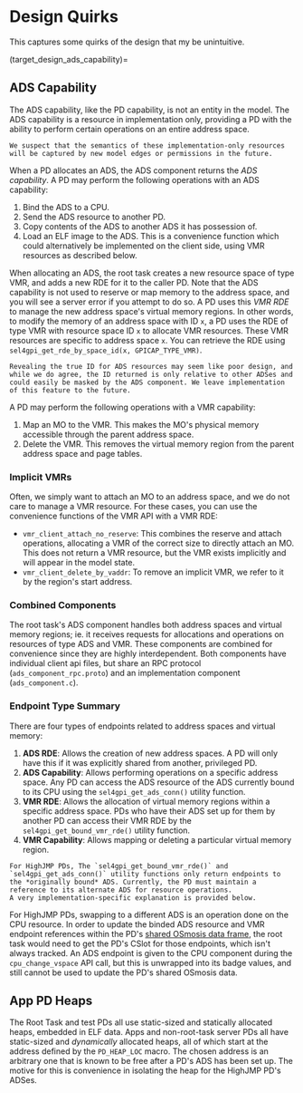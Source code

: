# Design Quirks

This captures some quirks of the design that my be unintuitive.

(target_design_ads_capability)=
## ADS Capability
The ADS capability, like the PD capability, is not an entity in the model. The ADS capability is a resource in implementation only, providing a PD with the ability to perform certain operations on an entire address space.

```{note}
We suspect that the semantics of these implementation-only resources will be captured by new model edges or permissions in the future.
```

When a PD allocates an ADS, the ADS component returns the *ADS capability*. A PD may perform the following operations with an ADS capability:
1. Bind the ADS to a CPU.
2. Send the ADS resource to another PD.
3. Copy contents of the ADS to another ADS it has possession of.
4. Load an ELF image to the ADS. This is a convenience function which could alternatively be implemented on the client side, using VMR resources as described below.

When allocating an ADS, the root task creates a new resource space of type VMR, and adds a new RDE for it to the caller PD. Note that the ADS capability is not used to reserve or map memory to the address space, and you will see a server error if you attempt to do so. 
A PD uses this *VMR RDE* to manage the new address space's virtual memory regions. In other words, to modify the memory of an address space with ID `x`, a PD uses the RDE of type VMR with resource space ID `x` to allocate VMR resources. These VMR resources are specific to address space `x`. You can retrieve the RDE using `sel4gpi_get_rde_by_space_id(x, GPICAP_TYPE_VMR)`.

```{note}
Revealing the true ID for ADS resources may seem like poor design, and while we do agree, the ID returned is only relative to other ADSes and could easily be masked by the ADS component. We leave implementation of this feature to the future.
```

A PD may perform the following operations with a VMR capability:
1. Map an MO to the VMR. This makes the MO's physical memory accessible through the parent address space.
2. Delete the VMR. This removes the virtual memory region from the parent address space and page tables.

### Implicit VMRs
Often, we simply want to attach an MO to an address space, and we do not care to manage a VMR resource. For these cases, you can use the convenience functions of the VMR API with a VMR RDE:
- `vmr_client_attach_no_reserve`: This combines the reserve and attach operations, allocating a VMR of the correct size to directly attach an MO. This does not return a VMR resource, but the VMR exists implicitly and will appear in the model state.
- `vmr_client_delete_by_vaddr`: To remove an implicit VMR, we refer to it by the region's start address.

### Combined Components
The root task's ADS component handles both address spaces and virtual memory regions; ie. it receives requests for allocations and operations on resources of type ADS and VMR. These components are combined for convenience since they are highly interdependent. Both components have individual client api files, but share an RPC protocol (`ads_component_rpc.proto`) and an implementation component (`ads_component.c`).

### Endpoint Type Summary

There are four types of endpoints related to address spaces and virtual memory:
1. **ADS RDE**: Allows the creation of new address spaces. A PD will only have this if it was explicitly shared from another, privileged PD.
2. **ADS Capability**: Allows performing operations on a specific address space. Any PD can access the ADS resource of the ADS currently bound to its CPU using the `sel4gpi_get_ads_conn()` utility function.
3. **VMR RDE**: Allows the allocation of virtual memory regions within a specific address space. PDs who have their ADS set up for them by another PD can access their VMR RDE by the `sel4gpi_get_bound_vmr_rde()` utility function.
4. **VMR Capability**: Allows mapping or deleting a particular virtual memory region.

```{warning}
For HighJMP PDs, The `sel4gpi_get_bound_vmr_rde()` and `sel4gpi_get_ads_conn()` utility functions only return endpoints to the *originally bound* ADS. Currently, the PD must maintain a reference to its alternate ADS for resource operations. 
A very implementation-specific explanation is provided below.
```

For HighJMP PDs, swapping to a different ADS is an operation done on the CPU resource. In order to update the binded ADS resource and VMR endpoint references within the PD's [shared OSmosis data frame](target_glossary_shared_data), the root task would need to get the PD's CSlot for those endpoints, which isn't always tracked. An ADS endpoint is given to the CPU component during the `cpu_change_vspace` API call, but this is unwrapped into its badge values, and still cannot be used to update the PD's shared OSmosis data.

## App PD Heaps
The Root Task and test PDs all use static-sized and statically allocated heaps, embedded in ELF data. Apps and non-root-task server PDs all have static-sized and *dynamically* allocated heaps, all of which start at the address defined by the `PD_HEAP_LOC` macro. The chosen address is an arbitrary one that is known to be free after a PD's ADS has been set up. The motive for this is convenience in isolating the heap for the HighJMP PD's ADSes.

